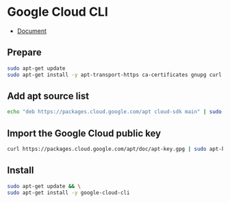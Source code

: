 # Google Cloud CLI

- [Document](https://cloud.google.com/sdk/docs/install-sdk?hl=zh-cn)

## Prepare
```bash
sudo apt-get update
sudo apt-get install -y apt-transport-https ca-certificates gnupg curl sudo
```

## Add apt source list
```bash
echo "deb https://packages.cloud.google.com/apt cloud-sdk main" | sudo tee -a /etc/apt/sources.list.d/google-cloud-sdk.list
```

## Import the Google Cloud public key
```bash
curl https://packages.cloud.google.com/apt/doc/apt-key.gpg | sudo apt-key --keyring /usr/share/keyrings/cloud.google.gpg add -
```

## Install
```bash
sudo apt-get update && \
sudo apt-get install -y google-cloud-cli
```